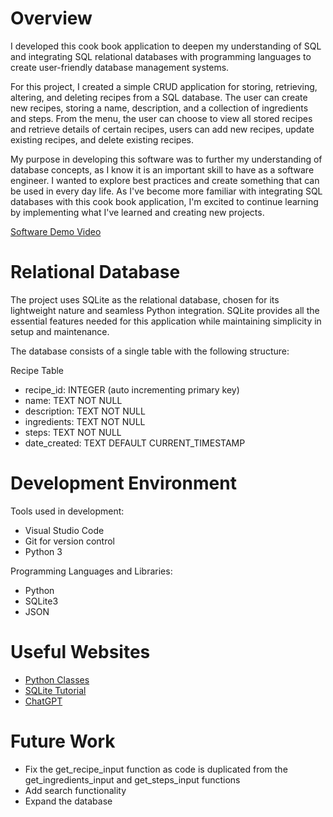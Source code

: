 # Overview

I developed this cook book application to deepen my understanding of SQL and integrating SQL
relational databases with programming languages to create user-friendly database management
systems.

For this project, I created a simple CRUD application for storing, retrieving, altering, and
deleting recipes from a SQL database. The user can create new recipes, storing a name, description,
and a collection of ingredients and steps. From the menu, the user can choose to view all stored
recipes and retrieve details of certain recipes, users can add new recipes, update existing recipes,
and delete existing recipes.

My purpose in developing this software was to further my understanding of database concepts, as I
know it is an important skill to have as a software engineer. I wanted to explore best practices and
create something that can be used in every day life. As I've become more familiar with integrating
SQL databases with this cook book application, I'm excited to continue learning by implementing what
I've learned and creating new projects.

[Software Demo Video](https://www.youtube.com/watch?v=BVejGXwj5y8)

# Relational Database

The project uses SQLite as the relational database, chosen for its lightweight nature and seamless Python integration. SQLite provides all the essential features needed for this application while maintaining simplicity in setup and maintenance.

The database consists of a single table with the following structure:

Recipe Table

- recipe_id: INTEGER (auto incrementing primary key)
- name: TEXT NOT NULL
- description: TEXT NOT NULL
- ingredients: TEXT NOT NULL
- steps: TEXT NOT NULL
- date_created: TEXT DEFAULT CURRENT_TIMESTAMP

# Development Environment

Tools used in development:

- Visual Studio Code
- Git for version control
- Python 3

Programming Languages and Libraries:

- Python
- SQLite3
- JSON

# Useful Websites

- [Python Classes](https://www.w3schools.com/python/python_classes.asp)
- [SQLite Tutorial](https://www.sqlitetutorial.net/)
- [ChatGPT](https://chatgpt.com)

# Future Work

- Fix the get_recipe_input function as code is duplicated from the get_ingredients_input and get_steps_input functions
- Add search functionality
- Expand the database
